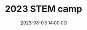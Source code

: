 ---
date: 2023-08-03 14:00:00
dates: 9:00 am every day from Jul 31 2023 to Aug 3 2023
draft: false
durationMinutes: 180
title: 2023 STEM camp
---